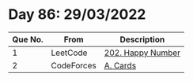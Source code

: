 # Day 86: 29/03/2022

| Que No. | From | Description |
| --- | --- | --- |
| 1 | LeetCode | [202. Happy Number](https://leetcode.com/problems/happy-number/) |
| 2 | CodeForces | [A. Cards](https://codeforces.com/problemset/problem/1220/A) |
